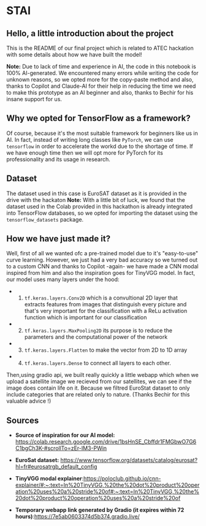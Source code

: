 # STAI

## Hello, a little introduction about the project

This is the README of our final project which is related to ATEC hackation with some details about how we have built the model!

**Note:** Due to lack of time and experience in AI, the code in this notebook is 100% AI-generated. We encountered many errors while writing the code for unknown reasons, so we opted more for the copy-paste method and also, thanks to Copilot and Claude-AI for their help in reducing the time we need to make this prototype as an AI beginner and also, thanks to Bechir for his insane support for us.

## Why we opted for TensorFlow as a framework?

Of course, because it's the most suitable framework for beginners like us in AI. In fact, instead of writing long classes like `PyTorch`, we can use `tensorflow` in order to accelerate the workd due to the shortage of time. If we have enough time then we will opt more for PyTorch for its professionality and its usage in research.

## Dataset

The dataset used in this case is EuroSAT dataset as it is provided in the drive with the hackaton
**Note:** With a little bit of luck, we found that the dataset used in the Colab provided in this hackathon is already integrated into TensorFlow databases, so we opted for importing the dataset using the `tensorflow_datasets` package.

## How we have just made it?

Well, first of all we wanted ofc a pre-trained model due to it's "easy-to-use" curve learning. However, we just had a very bad accuracy so we turned out to a custom CNN and thanks to Copilot -again- we have made a CNN modal inspired from him and also the inspiration goes for TinyVGG model. In fact, our model  uses many layers under the hood:

- 1. `tf.keras.layers.Conv2D` which is a convultional 2D layer that extracts features from images that distinguish every picture and that's very important for the classification with a ReLu activation function which is important for our classification
- 2. `tf.keras.layers.MaxPooling2D` its purpose is to reduce the parameters and the computational power of the network
- 3. `tf.keras.layers.Flatten` to make the vector from 2D to 1D array
- 4. `tf.keras.layers.Dense` to connect all layers to each other.


Then,using gradio api, we built really quickly a little webapp which when we upload a satellite image we recieved from our satellites, we can see if the image does contain life on it. Because we filtred EuroStat dataset to only include categories that are related only to nature. (Thanks Bechir for this valuable advice !)

## Sources

- **Source of inspiration for our AI model:** <https://colab.research.google.com/drive/1bsHnSE_Cbffdr1FMGbwO7G6C1bgCh3K-#scrollTo=zEr-IM3-PWin>
- **EuroSat dataset:** <https://www.tensorflow.org/datasets/catalog/eurosat?hl=fr#eurosatrgb_default_config>
- **TinyVGG modal explainer**:<https://poloclub.github.io/cnn-explainer/#:~:text=In%20TinyVGG,%20the%20dot%20product%20operation%20uses%20a%20stride%20of#:~:text=In%20TinyVGG,%20the%20dot%20product%20operation%20uses%20a%20stride%20of>

- **Temporary webapp link generated by Gradio (it expires within 72 hours)**:<https://7e5ab0603374d5b374.gradio.live/>
